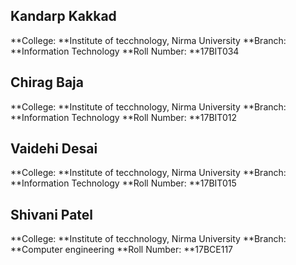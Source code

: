 ## Kandarp Kakkad ##

**College: **Institute of tecchnology, Nirma University
**Branch: **Information Technology
**Roll Number: **17BIT034

## Chirag Baja ##

**College: **Institute of tecchnology, Nirma University
**Branch: **Information Technology
**Roll Number: **17BIT012

## Vaidehi Desai ##

**College: **Institute of tecchnology, Nirma University
**Branch: **Information Technology
**Roll Number: **17BIT015

## Shivani Patel ##

**College: **Institute of tecchnology, Nirma University
**Branch: **Computer engineering
**Roll Number: **17BCE117

